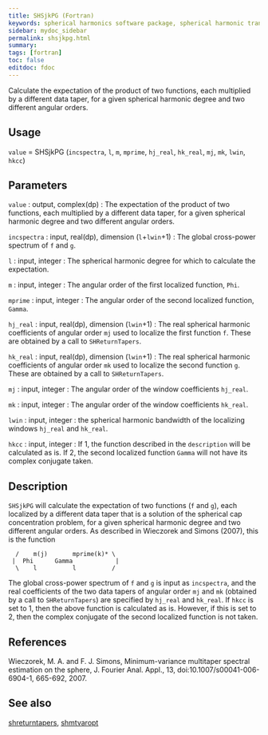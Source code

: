 ```yaml
---
title: SHSjkPG (Fortran)
keywords: spherical harmonics software package, spherical harmonic transform, legendre functions, multitaper spectral analysis, fortran, Python, gravity, magnetic field
sidebar: mydoc_sidebar
permalink: shsjkpg.html
summary:
tags: [fortran]
toc: false
editdoc: fdoc
---
```


Calculate the expectation of the product of two functions, each multiplied by a different data taper, for a given spherical harmonic degree and two different angular orders.

## Usage

`value` = SHSjkPG (`incspectra`, `l`, `m`, `mprime`, `hj_real`, `hk_real`, `mj`, `mk`, `lwin`, `hkcc`)

## Parameters

`value` : output, complex(dp)
:   The expectation of the product of two functions, each multiplied by a different data taper, for a given spherical harmonic degree and two different angular orders.

`incspectra` : input, real(dp), dimension (`l`+`lwin`+1)
:   The global cross-power spectrum of `f` and `g`.

`l` : input, integer
:   The spherical harmonic degree for which to calculate the expectation.

`m` : input, integer
:   The angular order of the first localized function, `Phi`.

`mprime` : input, integer
:   The angular order of the second localized function, `Gamma`.

`hj_real` : input, real(dp), dimension (`lwin`+1)
:   The real spherical harmonic coefficients of angular order `mj` used to localize the first function `f`. These are obtained by a call to `SHReturnTapers`.

`hk_real` : input, real(dp), dimension (`lwin`+1)
:   The real spherical harmonic coefficients of angular order `mk` used to localize the second function `g`. These are obtained by a call to `SHReturnTapers`.

`mj` : input, integer
:   The angular order of the window coefficients `hj_real`.

`mk` : input, integer
:   The angular order of the window coefficients `hk_real`.

`lwin` : input, integer
:   the spherical harmonic bandwidth of the localizing windows `hj_real` and `hk_real`.

`hkcc` : input, integer
:   If 1, the function described in the `description` will be calculated as is. If 2, the second localized function `Gamma` will not have its complex conjugate taken.

## Description

`SHSjkPG` will calculate the expectation of two functions (`f` and `g`), each localized by a different data taper that is a solution of the spherical cap concentration problem, for a given spherical harmonic degree and two different angular orders. As described in Wieczorek and Simons (2007), this is the function

      /    m(j)       mprime(k)* \
     |  Phi      Gamma            |
      \    l          l          /

The global cross-power spectrum of `f` and `g` is input as `incspectra`, and the real coefficients of the two data tapers of angular order `mj` and `mk` (obtained by a call to `SHReturnTapers`) are specified by `hj_real` and `hk_real`. If `hkcc` is set to 1, then the above function is calculated as is. However, if this is set to 2, then the complex conjugate of the second localized function is not taken.

## References

Wieczorek, M. A. and F. J. Simons, Minimum-variance multitaper spectral estimation on the sphere, J. Fourier Anal. Appl., 13, doi:10.1007/s00041-006-6904-1, 665-692, 2007.

## See also

[shreturntapers](shreturntapers.html), [shmtvaropt](shmtvaropt.html)
